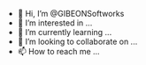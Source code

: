 - 👋 Hi, I’m @GIBEONSoftworks
- 👀 I’m interested in ...
- 🌱 I’m currently learning ...
- 💞️ I’m looking to collaborate on ...
- 📫 How to reach me ...

<!---
GIBEONSoftworks/GIBEONSoftworks is a ✨ special ✨ repository because its `README.md` (this file) appears on your GitHub profile.
You can click the Preview link to take a look at your changes.
--->
